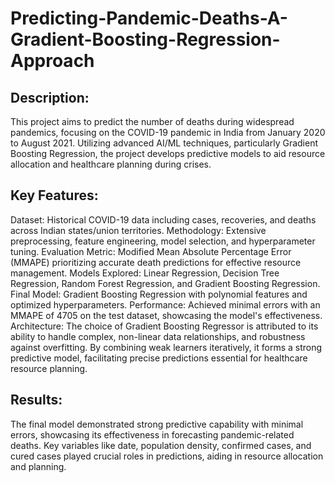 # Predicting-Pandemic-Deaths-A-Gradient-Boosting-Regression-Approach


## Description:
This project aims to predict the number of deaths during widespread pandemics, focusing on the COVID-19 pandemic in India from January 2020 to August 2021. Utilizing advanced AI/ML techniques, particularly Gradient Boosting Regression, the project develops predictive models to aid resource allocation and healthcare planning during crises.

## Key Features:

Dataset: Historical COVID-19 data including cases, recoveries, and deaths across Indian states/union territories.
Methodology: Extensive preprocessing, feature engineering, model selection, and hyperparameter tuning.
Evaluation Metric: Modified Mean Absolute Percentage Error (MMAPE) prioritizing accurate death predictions for effective resource management.
Models Explored: Linear Regression, Decision Tree Regression, Random Forest Regression, and Gradient Boosting Regression.
Final Model: Gradient Boosting Regression with polynomial features and optimized hyperparameters.
Performance: Achieved minimal errors with an MMAPE of 4705 on the test dataset, showcasing the model's effectiveness.
Architecture:
The choice of Gradient Boosting Regressor is attributed to its ability to handle complex, non-linear data relationships, and robustness against overfitting. By combining weak learners iteratively, it forms a strong predictive model, facilitating precise predictions essential for healthcare resource planning.

## Results:
The final model demonstrated strong predictive capability with minimal errors, showcasing its effectiveness in forecasting pandemic-related deaths. Key variables like date, population density, confirmed cases, and cured cases played crucial roles in predictions, aiding in resource allocation and planning.
